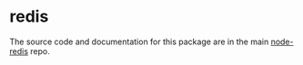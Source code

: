 # redis
The source code and documentation for this package are in the main [node-redis](https://github.com/redis/node-redis) repo.
